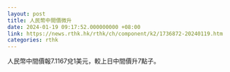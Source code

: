 ```yaml
---
layout: post
title: 人民幣中間價微升
date: 2024-01-19 09:17:52.000000000 +08:00
link: https://news.rthk.hk/rthk/ch/component/k2/1736872-20240119.htm
categories: rthk
---
```


人民幣中間價報7.1167兌1美元，較上日中間價升7點子。
